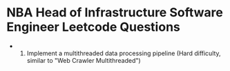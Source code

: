 # NBA Head of Infrastructure Software Engineer Leetcode Questions

- 1. Implement a multithreaded data processing pipeline (Hard difficulty, similar to "Web Crawler Multithreaded")
